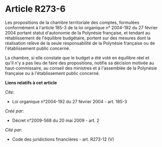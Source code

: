 # Article R273-6

Les propositions de la chambre territoriale des comptes, formulées conformément à l'article 185-3 de la loi organique n°
2004-192 du 27 février 2004 portant statut d'autonomie de la Polynésie française, et tendant au rétablissement de l'équilibre
budgétaire, portent sur des mesures dont la réalisation relève de la seule responsabilité de la Polynésie française ou de
l'établissement public concerné.

La chambre, si elle constate que le budget a été voté en équilibre réel et qu'il n'y a pas lieu de faire des propositions,
notifie sa décision motivée au haut-commissaire, au conseil des ministres et à l'assemblée de la Polynésie française ou à
l'établissement public concerné.

**Liens relatifs à cet article**

_Cite_:

  - Loi organique n°2004-192 du 27 février 2004 - art. 185-3

_Créé par_:

  - Décret n°2009-568 du 20 mai 2009 - art. 2

_Cité par_:

  - Code des juridictions financières - art. R273-12 (V)
